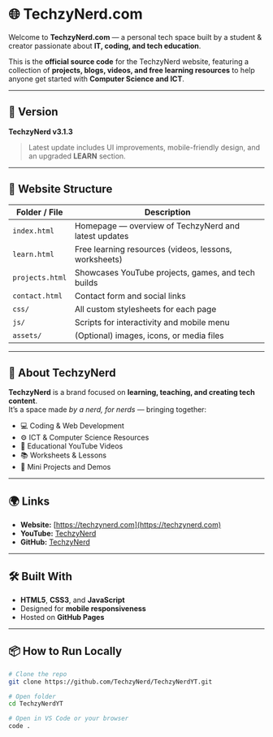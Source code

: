 # 🌐 TechzyNerd.com

Welcome to **TechzyNerd.com** — a personal tech space built by a student & creator passionate about **IT, coding, and tech education**.

This is the **official source code** for the TechzyNerd website, featuring a collection of **projects, blogs, videos, and free learning resources** to help anyone get started with **Computer Science and ICT**.

---

## 🚀 Version
**TechzyNerd v3.1.3**  
> Latest update includes UI improvements, mobile-friendly design, and an upgraded **LEARN** section.

---

## 📁 Website Structure

| Folder / File | Description |
|----------------|-------------|
| `index.html` | Homepage — overview of TechzyNerd and latest updates |
| `learn.html` | Free learning resources (videos, lessons, worksheets) |
| `projects.html` | Showcases YouTube projects, games, and tech builds |
| `contact.html` | Contact form and social links |
| `css/` | All custom stylesheets for each page |
| `js/` | Scripts for interactivity and mobile menu |
| `assets/` | (Optional) images, icons, or media files |

---

## 🧠 About TechzyNerd

**TechzyNerd** is a brand focused on **learning, teaching, and creating tech content**.  
It’s a space made *by a nerd, for nerds* — bringing together:
- 💻 Coding & Web Development
- ⚙️ ICT & Computer Science Resources
- 🎥 Educational YouTube Videos
- 📚 Worksheets & Lessons
- 🧩 Mini Projects and Demos

---

## 🌍 Links

- **Website:** [https://techzynerd.com](https://techzynerd.com)  
- **YouTube:** [TechzyNerd](https://youtube.com/@TechzyNerd)  
- **GitHub:** [TechzyNerd](https://github.com/TechzyNerd)

---

## 🛠️ Built With

- **HTML5**, **CSS3**, and **JavaScript**
- Designed for **mobile responsiveness**
- Hosted on **GitHub Pages**

---

## 📦 How to Run Locally

```bash
# Clone the repo
git clone https://github.com/TechzyNerd/TechzyNerdYT.git

# Open folder
cd TechzyNerdYT

# Open in VS Code or your browser
code .
